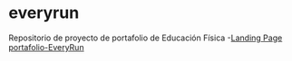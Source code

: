# everyrun
Repositorio de proyecto de portafolio de Educación Física
 -[Landing Page portafolio-EveryRun](https://Enzo2587.github.io/everyrun/portafolio-cv)
